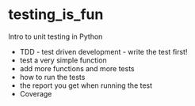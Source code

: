 # testing_is_fun
Intro to unit testing in Python

* TDD - test driven development - write the test first!
* test a very simple function
* add more functions and more tests
* how to run the tests
* the report you get when running the test
* Coverage
